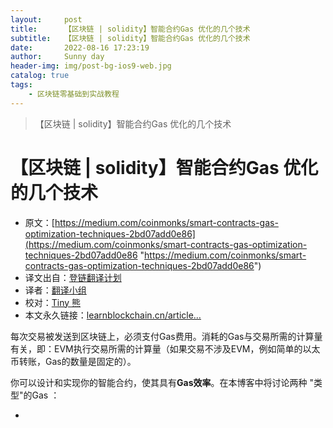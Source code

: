 ```yaml
---
layout:     post
title:      【区块链 | solidity】智能合约Gas 优化的几个技术
subtitle:   【区块链 | solidity】智能合约Gas 优化的几个技术
date:       2022-08-16 17:23:19
author:     Sunny day
header-img: img/post-bg-ios9-web.jpg
catalog: true
tags:
    - 区块链零基础到实战教程
---
```


>【区块链 | solidity】智能合约Gas 优化的几个技术

# 【区块链 | solidity】智能合约Gas 优化的几个技术

* 原文：[https://medium.com/coinmonks/smart-contracts-gas-optimization-techniques-2bd07add0e86](https://medium.com/coinmonks/smart-contracts-gas-optimization-techniques-2bd07add0e86 "https://medium.com/coinmonks/smart-contracts-gas-optimization-techniques-2bd07add0e86")
* 译文出自：[登链翻译计划](https://github.com/lbc-team/Pioneer "登链翻译计划")
* 译者：[翻译小组](https://learnblockchain.cn/people/412 "翻译小组")
* 校对：[Tiny 熊](https://learnblockchain.cn/people/15 "Tiny 熊")
* 本文永久链接：[learnblockchain.cn/article…](https://learnblockchain.cn/article/4515 "learnblockchain.cn/article…")

每次交易被发送到区块链上，必须支付Gas费用。消耗的Gas与交易所需的计算量有关，即：EVM执行交易所需的计算量（如果交易不涉及EVM，例如简单的以太币转账，Gas的数量是固定的）。

你可以设计和实现你的智能合约，使其具有**Gas效率**。在本博客中将讨论两种 "类型"的Gas ：

*


